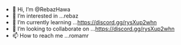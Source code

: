 - 👋 Hi, I’m @RebazHawa
- 👀 I’m interested in ...rebaz
- 🌱 I’m currently learning ...https://discord.gg/rysXup2whn
- 💞️ I’m looking to collaborate on ...https://discord.gg/rysXup2whn
- 📫 How to reach me ...romamr

<!---
RebazHawa/RebazHawa is a ✨ special ✨ repository because its `README.md` (this file) appears on your GitHub profile.
You can click the Preview link to take a look at your changes.
--->
